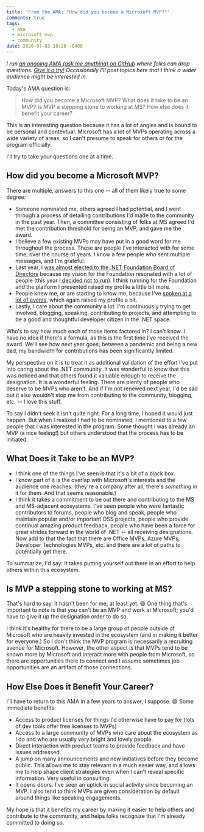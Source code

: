 ```yaml
---
title: 'From the AMA: "How did you become a Microsoft MVP?"'
comments: true
tags:
  - ama
  - microsoft mvp
  - community
date: 2020-07-03 10:28 -0400
---
```

_I run [an ongoing AMA (ask me anything) on GitHub](https://github.com/SeanKilleen/ama) where folks can drop questions. [Give it a try!](https://github.com/SeanKilleen/ama/issues/new) Occasionally I'll post topics here that I think a wider audience might be interested in._

Today's AMA question is:

> How did you become a Microsoft MVP? What does it take to be an MVP? Is MVP a stepping stone to working at MS? How else does it benefit your career?

This is an interesting question because it has a lot of angles and is bound to be personal and contextual. Microsoft has a lot of MVPs operating across a wide variety of areas, so I can't presume to speak for others or for the program officially.

I'll try to take your questions one at a time.

## How did you become a Microsoft MVP?

There are multiple, answers to this one -- all of them likely true to some degree:

* Someone nominated me, others agreed I had potential, and I went through a process of detailing contributions I'd made to the community in the past year. Then, a committee consisting of folks at MS agreed I'd met the contribution threshold for being an MVP, and gave me the award.
* I believe a few existing MVPs may have put in a good word for me throughout the process. These are people I've interacted with for some time, over the course of years. I know a few people who sent multiple messages, and I'm grateful.
* Last year, I [was almost elected to the .NET Foundation Board of Directors](https://seankilleen.com/2019/05/that-time-almost-became-dotnet-fdn-board-member/) because my vision for the Foundation resonated with a lot of people (this year [I decided not to run](https://seankilleen.com/2020/06/thoughts-on-the-net-foundations-revised-election-process/)). I think running for the Foundation and the platform I presented raised my profile a little bit more.
* People knew me, or are starting to know me, because I've [spoken at a lot of events](https://seankilleen.com/Talks/), which again raised my profile a bit.
* Lastly, I care about the community a lot. I'm continuously trying to get involved, blogging, speaking, contributing to projects, and attempting to be a good and thoughtful developer citizen in the .NET space.

Who's to say how much each of those items factored in? I can't know. I have no idea if there's a formula, as this is the first time I've received the award. We'll see how next year goes; between a pandemic and being a new dad, my bandwidth for contributions has been significantly limited.

My perspective on it is to treat it as additional validation of the effort I've put into caring about the .NET community. It was wonderful to know that this was noticed and that others found it valuable enough to receive the designation. It is a wonderful feeling. There are plenty of people who deserve to be MVPs who aren't. And if I'm not renewed next year, I'd be sad but it also wouldn't stop me from contributing to the community, blogging, etc. -- I love this stuff.

To say I didn't seek it isn't quite right. For a long time, I hoped it would just happen. But when I realized I had to be nominated, I mentioned to a few people that I was interested in the program. Some thought I was already an MVP (a nice feeling!) but others understood that the process has to be initiated.

## What Does it Take to be an MVP?

* I think one of the things I've seen is that it's a bit of a black box.
* I know part of it is the overlap with Microsoft's interests and the audience one reaches. (they're a company after all; there's _something_ in it for them. And that seems reasonable.)
* I think it takes a commitment to be out there and contributing to the MS and MS-adjacent ecosystems. I've seen people who were fantastic contributors to forums, people who blog and speak, people who maintain popular and/or important OSS projects, people who provide continual amazing product feedback, people who have been a force for great strides forward in the world of .NET -- all receiving designations. Now add to that the fact that there are Office MVPs, Azure MVPs, Developer Technologies MVPs, etc. and there are a lot of paths to potentially get there.

To summarize, I'd say: It takes putting yourself out there in an effort to help others within this ecosystem.

## Is MVP a stepping stone to working at MS?

That's hard to say. It hasn't been for me, at least yet. 😄 One thing that's important to note is that you can't be an MVP and work at Microsoft; you'd have to give it up the designation order to do so.

I think it's healthy for there to be a large group of people outside of Microsoft who are heavily invested in the ecosystem (and in making it better for everyone.) So I don't think the MVP program is necessarily a recruiting avenue for Microsoft. However, the other aspect is that MVPs tend to be known more by Microsoft and interact more with people from Microsoft, so there are opportunities there to connect and I assume sometimes job opportunities are an artifact of those connections.

## How Else Does it Benefit Your Career?

I'll have to return to this AMA in a few years to answer, I suppose. 😄 Some immediate benefits:

* Access to product licenses for things I'd otherwise have to pay for (lots of dev tools offer free licenses to MVPs)
* Access to a large community of MVPs who care about the ecosystem as I do and who are usually very bright and lovely people.
* Direct interaction with product teams to provide feedback and have issues addressed.
* A jump on many announcements and new initiatives before they become public. This allows me to stay relevant in a much easier way, and allows me to help shape client strategies even when I can't reveal specific information. Very useful in consulting.
* It opens doors. I've seen an uptick in social activity since becoming an MVP. I also tend to think MVPs are given consideration by default around things like speaking engagements.

My hope is that it benefits my career by making it easier to help others and contribute to the community, and helps folks recognize that I'm already committed to doing so.
